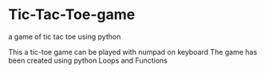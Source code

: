# Tic-Tac-Toe-game
a game of tic tac toe using python

This a tic-toe game can be played with numpad on keyboard
The game has been created using python Loops and Functions
